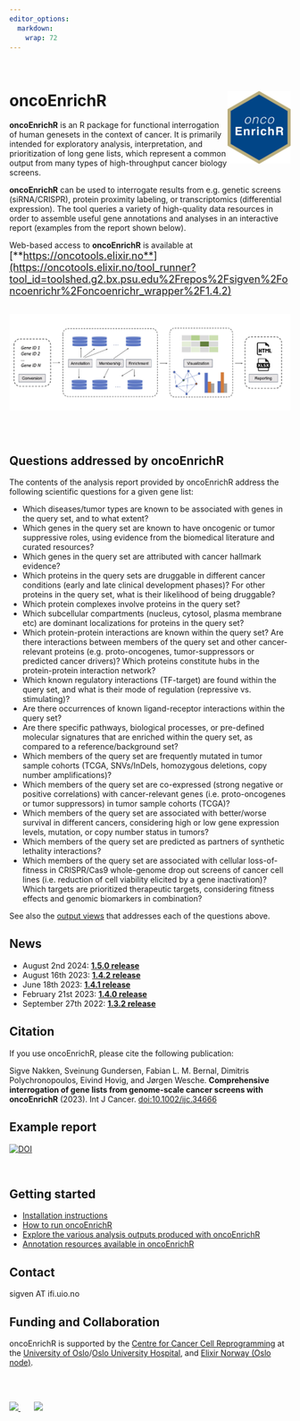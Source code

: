 ```yaml
---
editor_options: 
  markdown: 
    wrap: 72
---
```


<br>

# oncoEnrichR <a href="https://sigven.github.io/oncoEnrichR/"><img src="man/figures/logo.png" align="right" height="130" width="113"/></a>

**oncoEnrichR** is an R package for functional interrogation of human
genesets in the context of cancer. It is primarily intended for
exploratory analysis, interpretation, and prioritization of long gene
lists, which represent a common output from many types of
high-throughput cancer biology screens.

**oncoEnrichR** can be used to interrogate results from e.g. genetic
screens (siRNA/CRISPR), protein proximity labeling, or transcriptomics
(differential expression). The tool queries a variety of high-quality
data resources in order to assemble useful gene annotations and analyses
in an interactive report (examples from the report shown below).

Web-based access to **oncoEnrichR** is available at <font size="4">
[**https://oncotools.elixir.no**](https://oncotools.elixir.no/tool_runner?tool_id=toolshed.g2.bx.psu.edu%2Frepos%2Fsigven%2Foncoenrichr%2Foncoenrichr_wrapper%2F1.4.2)</font>

<br>

<img src="man/figures/oncoenrichr_overview.png" align="center" border="0"/>

<br><br>

## Questions addressed by oncoEnrichR

The contents of the analysis report provided by oncoEnrichR address the
following scientific questions for a given gene list:

-   Which diseases/tumor types are known to be associated with genes in
    the query set, and to what extent?
-   Which genes in the query set are known to have oncogenic or tumor 
    suppressive roles, using evidence from the biomedical literature and 
    curated resources?
-   Which genes in the query set are attributed with cancer hallmark
    evidence?
-   Which proteins in the query sets are druggable in different cancer
    conditions (early and late clinical development phases)? For other
    proteins in the query set, what is their likelihood of being
    druggable?
-   Which protein complexes involve proteins in the query set?
-   Which subcellular compartments (nucleus, cytosol, plasma membrane
    etc) are dominant localizations for proteins in the query set?
-   Which protein-protein interactions are known within the query set?
    Are there interactions between members of the query set and other
    cancer-relevant proteins (e.g. proto-oncogenes, tumor-suppressors or
    predicted cancer drivers)? Which proteins constitute hubs in the
    protein-protein interaction network?
-   Which known regulatory interactions (TF-target) are found within the
    query set, and what is their mode of regulation (repressive vs.
    stimulating)?
-   Are there occurrences of known ligand-receptor interactions within
    the query set?
-   Are there specific pathways, biological processes, or pre-defined
    molecular signatures that are enriched within the query set, as
    compared to a reference/background set?
-   Which members of the query set are frequently mutated in tumor
    sample cohorts (TCGA, SNVs/InDels, homozygous deletions, copy number
    amplifications)?
-   Which members of the query set are co-expressed (strong negative or
    positive correlations) with cancer-relevant genes (i.e.
    proto-oncogenes or tumor suppressors) in tumor sample cohorts
    (TCGA)?
-   Which members of the query set are associated with better/worse
    survival in different cancers, considering high or low gene
    expression levels, mutation, or copy number status in tumors?
-   Which members of the query set are predicted as partners of
    synthetic lethality interactions?
-   Which members of the query set are associated with cellular
    loss-of-fitness in CRISPR/Cas9 whole-genome drop out screens of
    cancer cell lines (i.e. reduction of cell viability elicited by a
    gene inactivation)? Which targets are prioritized therapeutic
    targets, considering fitness effects and genomic biomarkers in
    combination?


See also the [output views](articles/output.html) that addresses each of the questions above.

## News

-   August 2nd 2024: [**1.5.0 release**](articles/CHANGELOG.html#version-1-5-0)
-   August 16th 2023: [**1.4.2 release**](articles/CHANGELOG.html#version-1-4-2)
-   June 18th 2023: [**1.4.1 release**](articles/CHANGELOG.html#version-1-4-1)
-   February 21st 2023: [**1.4.0 release**](articles/CHANGELOG.html#version-1-4-0)
-   September 27th 2022: [**1.3.2 release**](articles/CHANGELOG.html#version-1-3-2)

## Citation

If you use oncoEnrichR, please cite the following publication:

Sigve Nakken, Sveinung Gundersen, Fabian L. M. Bernal, Dimitris Polychronopoulos, Eivind Hovig, and Jørgen Wesche. **Comprehensive interrogation of gene lists from genome-scale cancer screens with oncoEnrichR** (2023). Int J Cancer. [doi:10.1002/ijc.34666](https://doi.org/10.1002/ijc.34666)


## Example report

<a href="https://doi.org/10.5281/zenodo.13170482"><img src="https://zenodo.org/badge/DOI/10.5281/zenodo.13170482.svg" alt="DOI"/></a>

<br>

## Getting started

-   [Installation instructions](articles/installation.html)
-   [How to run oncoEnrichR](articles/running.html)
-   [Explore the various analysis outputs produced with oncoEnrichR](articles/output.html)
-   [Annotation resources available in oncoEnrichR](articles/annotation_resources.html)

## Contact

sigven AT ifi.uio.no

## Funding and Collaboration

oncoEnrichR is supported by the [Centre for Cancer Cell
Reprogramming](https://www.med.uio.no/cancell/english/) at the
[University of Oslo](https://www.uio.no)/[Oslo University
Hospital](https://radium.no), and [Elixir Norway (Oslo
node)](https://elixir.no/organization/organisation/elixir-uio).

<br> <br>

<p float="left">

<a href="https://www.med.uio.no/cancell/english/">
<img src="img/can-cell.png" width="150"/> </a>
&nbsp; &nbsp; &nbsp;
<a href="https://elixir.no/organization/organisation/elixir-uio">
<img src="img/elixir_norway.png" width="200"/> </a>

</p>
